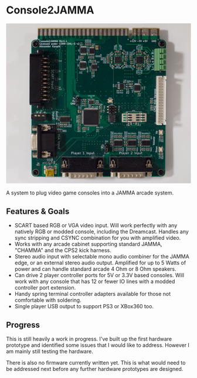 # Console2JAMMA

![](pictures/console2jamma.JPG)

A system to plug video game consoles into a JAMMA arcade system. 

## Features & Goals
- SCART based RGB or VGA video input. Will work perfectly with any natively RGB or modded console, including the Dreamcast. Handles any sync stripping and CSYNC combination for you with amplified video.
- Works with any arcade cabinet supporting standard JAMMA, "CHAMMA" and the CPS2 kick harness.
- Stereo audio input with selectable mono audio combiner for the JAMMA edge, or an external stereo audio output. Amplified for up to 5 Watts of power and can handle standard arcade 4 Ohm or 8 Ohm speakers.
- Can drive 2 player controller ports for 5V or 3.3V based consoles. Will work with any console that has 12 or fewer IO lines with a modded controller port extension.
- Handy spring terminal controller adapters available for those not comfortable with soldering.
- Single player USB output to support PS3 or XBox360 too.

## Progress
This is still heavily a work in progress. I've built up the first hardware prototype and identified some issues that I would like to address. However I am mainly still testing the hardware.

There is also no firmware currently written yet. This is what would need to be addressed next before any further hardware prototypes are designed.
